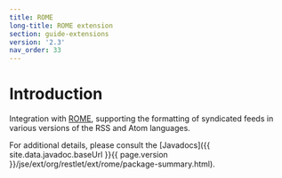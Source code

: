 ```yaml
---
title: ROME
long-title: ROME extension
section: guide-extensions
version: '2.3'
nav_order: 33
---
```

# Introduction

Integration with
[ROME](https://rometools.jira.com),
supporting the formatting of syndicated feeds in various versions of the
RSS and Atom languages.

For additional details, please consult the
[Javadocs]({{ site.data.javadoc.baseUrl }}{{ page.version }}/jse/ext/org/restlet/ext/rome/package-summary.html).
